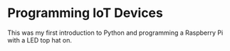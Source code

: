 # Programming IoT Devices
This was my first introduction to Python and programming a Raspberry Pi with a LED top hat on.
